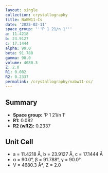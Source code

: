 ```yaml
---
layout: single
collection: crystallography
title: NaBW11-Cs
date: '2025-02-11'
space_group: '''P 1 21/n 1'''
a: 11.4218
b: 23.9127
c: 17.1444
alpha: 90.0
beta: 91.788
gamma: 90.0
volume: 4680.3
Z: 2.0
R1: 0.082
R2: 0.2337
permalink: /crystallography/nabw11-cs/
---
```


## Summary

- **Space group:** 'P 1 21/n 1'
- **R1:** 0.082
- **R2 (wR2):** 0.2337

## Unit Cell
- a = 11.4218 Å, b = 23.9127 Å, c = 17.1444 Å
- α = 90.0°, β = 91.788°, γ = 90.0°
- V = 4680.3 Å³, Z = 2.0
